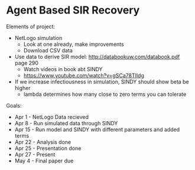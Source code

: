 # Agent Based SIR Recovery

Elements of project:
- NetLogo simulation
  - Look at one already, make improvements
  - Download CSV data
- Use data to derive SIR model: http://databookuw.com/databook.pdf page 290
  - Watch videos in book abt SINDY
  - https://www.youtube.com/watch?v=gSCa78TIldg
- If we increase infectiousness in simulation, SINDY should show beta be higher
  - lambda determines how many close to zero terms you can tolerate 

Goals:
- Apr 1 - NetLogo Data recieved
- Apr 8 - Run simulated data through SINDY
- Apr 15 - Run model and SINDY with different parameters and added terms
- Apr 22 - Analysis done
- Apr 25 - Presentation done
- Apr 27 - Present
- May 4 - Final paper due